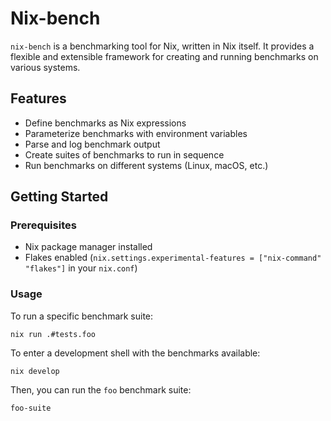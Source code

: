 # Nix-bench

`nix-bench` is a benchmarking tool for Nix, written in Nix itself. It provides a flexible and extensible framework for creating and running benchmarks on various systems.

## Features

- Define benchmarks as Nix expressions
- Parameterize benchmarks with environment variables
- Parse and log benchmark output
- Create suites of benchmarks to run in sequence
- Run benchmarks on different systems (Linux, macOS, etc.)

## Getting Started

### Prerequisites

- Nix package manager installed
- Flakes enabled (`nix.settings.experimental-features = ["nix-command" "flakes"]` in your `nix.conf`)

### Usage

To run a specific benchmark suite:

```
nix run .#tests.foo
```

To enter a development shell with the benchmarks available:

```
nix develop
```

Then, you can run the `foo` benchmark suite:

```
foo-suite
```
